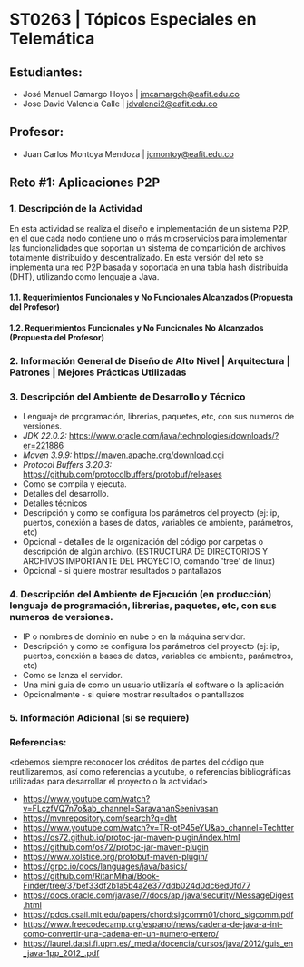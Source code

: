 # ST0263 | Tópicos Especiales en Telemática

## Estudiantes: 
- José Manuel Camargo Hoyos | jmcamargoh@eafit.edu.co
- Jose David Valencia Calle | jdvalenci2@eafit.edu.co

## Profesor:
- Juan Carlos Montoya Mendoza | jcmontoy@eafit.edu.co

## Reto #1: Aplicaciones P2P

### 1. Descripción de la Actividad
En esta actividad se realiza el diseño e implementación de un sistema P2P, en el que cada nodo contiene uno o más microservicios para implementar las funcionalidades que soportan un sistema 
de compartición de archivos totalmente distribuido y descentralizado.
En esta versión del reto se implementa una red P2P basada y soportada en una tabla hash distribuida (DHT), utilizando como lenguaje a Java.

#### 1.1. Requerimientos Funcionales y No Funcionales Alcanzados (Propuesta del Profesor)

#### 1.2. Requerimientos Funcionales y No Funcionales No Alcanzados (Propuesta del Profesor)

### 2. Información General de Diseño de Alto Nivel | Arquitectura | Patrones | Mejores Prácticas Utilizadas

### 3. Descripción del Ambiente de Desarrollo y Técnico
- Lenguaje de programación, librerias, paquetes, etc, con sus numeros de versiones.
- *JDK 22.0.2:* https://www.oracle.com/java/technologies/downloads/?er=221886
- *Maven 3.9.9:* https://maven.apache.org/download.cgi
- *Protocol Buffers 3.20.3:* https://github.com/protocolbuffers/protobuf/releases
- Como se compila y ejecuta.
- Detalles del desarrollo.
- Detalles técnicos
- Descripción y como se configura los parámetros del proyecto (ej: ip, puertos, conexión a bases de datos, variables de ambiente, parámetros, etc)
- Opcional - detalles de la organización del código por carpetas o descripción de algún archivo. (ESTRUCTURA DE DIRECTORIOS Y ARCHIVOS IMPORTANTE DEL PROYECTO, comando 'tree' de linux)
- Opcional - si quiere mostrar resultados o pantallazos 

### 4. Descripción del Ambiente de Ejecución (en producción) lenguaje de programación, librerias, paquetes, etc, con sus numeros de versiones.
- IP o nombres de dominio en nube o en la máquina servidor.
- Descripción y como se configura los parámetros del proyecto (ej: ip, puertos, conexión a bases de datos, variables de ambiente, parámetros, etc)
- Como se lanza el servidor.
- Una mini guia de como un usuario utilizaría el software o la aplicación
- Opcionalmente - si quiere mostrar resultados o pantallazos 

### 5. Información Adicional (si se requiere)

### Referencias:
<debemos siempre reconocer los créditos de partes del código que reutilizaremos, así como referencias a youtube, o referencias bibliográficas utilizadas para desarrollar el proyecto o la actividad>
- https://www.youtube.com/watch?v=FLczfVQ7n7o&ab_channel=SaravananSeenivasan
- https://mvnrepository.com/search?q=dht
- https://www.youtube.com/watch?v=TR-otP45eYU&ab_channel=Techtter
- https://os72.github.io/protoc-jar-maven-plugin/index.html
- https://github.com/os72/protoc-jar-maven-plugin
- https://www.xolstice.org/protobuf-maven-plugin/
- https://grpc.io/docs/languages/java/basics/
- https://github.com/RitanMihai/Book-Finder/tree/37bef33df2b1a5b4a2e377ddb024d0dc6ed0fd77
- https://docs.oracle.com/javase/7/docs/api/java/security/MessageDigest.html
- https://pdos.csail.mit.edu/papers/chord:sigcomm01/chord_sigcomm.pdf
- https://www.freecodecamp.org/espanol/news/cadena-de-java-a-int-como-convertir-una-cadena-en-un-numero-entero/
- https://laurel.datsi.fi.upm.es/_media/docencia/cursos/java/2012/guis_en_java-1pp_2012_.pdf